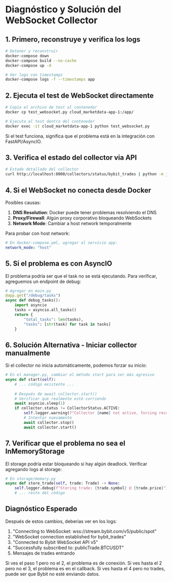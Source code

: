 # Diagnóstico y Solución del WebSocket Collector

## 1. Primero, reconstruye y verifica los logs

```bash
# Detener y reconstruir
docker-compose down
docker-compose build --no-cache
docker-compose up -d

# Ver logs con timestamps
docker-compose logs -f --timestamps app
```

## 2. Ejecuta el test de WebSocket directamente

```bash
# Copia el archivo de test al contenedor
docker cp test_websocket.py cloud_marketdata-app-1:/app/

# Ejecuta el test dentro del contenedor
docker exec -it cloud_marketdata-app-1 python test_websocket.py
```

Si el test funciona, significa que el problema está en la integración con FastAPI/AsyncIO.

## 3. Verifica el estado del collector via API

```bash
# Estado detallado del collector
curl http://localhost:8000/collectors/status/bybit_trades | python -m json.tool
```

## 4. Si el WebSocket no conecta desde Docker

Posibles causas:
1. **DNS Resolution**: Docker puede tener problemas resolviendo el DNS
2. **Proxy/Firewall**: Algún proxy corporativo bloqueando WebSockets
3. **Network Mode**: Cambiar a host network temporalmente

Para probar con host network:
```yaml
# En docker-compose.yml, agregar al servicio app:
network_mode: "host"
```

## 5. Si el problema es con AsyncIO

El problema podría ser que el task no se está ejecutando. Para verificar, agreguemos un endpoint de debug:

```python
# Agregar en main.py
@app.get("/debug/tasks")
async def debug_tasks():
    import asyncio
    tasks = asyncio.all_tasks()
    return {
        "total_tasks": len(tasks),
        "tasks": [str(task) for task in tasks]
    }
```

## 6. Solución Alternativa - Iniciar collector manualmente

Si el collector no inicia automáticamente, podemos forzar su inicio:

```python
# En el manager.py, cambiar el método start para ser más agresivo
async def start(self):
    # ... código existente ...
    
    # Después de await collector.start()
    # Verificar que realmente esté corriendo
    await asyncio.sleep(1)
    if collector.status != CollectorStatus.ACTIVE:
        self.logger.warning(f"Collector {name} not active, forcing reconnection")
        # Intentar nuevamente
        await collector.stop()
        await collector.start()
```

## 7. Verificar que el problema no sea el InMemoryStorage

El storage podría estar bloqueando si hay algún deadlock. Verificar agregando logs al storage:

```python
# En storage/memory.py
async def store_trade(self, trade: Trade) -> None:
    self.logger.debug(f"Storing trade: {trade.symbol} @ {trade.price}")
    # ... resto del código
```

## Diagnóstico Esperado

Después de estos cambios, deberías ver en los logs:
1. "Connecting to WebSocket: wss://stream.bybit.com/v5/public/spot"
2. "WebSocket connection established for bybit_trades"
3. "Connected to Bybit WebSocket API v5"
4. "Successfully subscribed to: publicTrade.BTCUSDT"
5. Mensajes de trades entrando

Si ves el paso 1 pero no el 2, el problema es de conexión.
Si ves hasta el 2 pero no el 3, el problema es en el callback.
Si ves hasta el 4 pero no trades, puede ser que Bybit no esté enviando datos.
